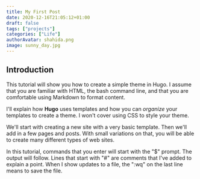 ```yaml
---
title: My First Post
date: 2020-12-16T21:05:12+01:00
draft: false
tags: ["projects"]
categories: ["Life"]
authorAvatar: shahida.png
image: sunny_day.jpg
---
```





## Introduction

This tutorial will show you how to create a simple theme in Hugo. I assume that you are familiar with HTML, the bash command line, and that you are comfortable using Markdown to format content.     



I'll explain how **Hugo** uses templates and how you can *organize* your templates to create a theme. I won't cover using CSS to style your theme.

We'll start with creating a new site with a very basic template. Then we'll add in a few pages and posts. With small variations on that, you will be able to create many different types of web sites.

In this tutorial, commands that you enter will start with the "$" prompt. The output will follow. Lines that start with "#" are comments that I've added to explain a point. When I show updates to a file, the ":wq" on the last line means to save the file.
